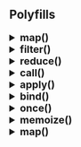 ## Polyfills

<details >
 <summary style="font-size: large; font-weight: bold">map()</summary>

```js
// arr.map((num, i, arr) => {})
Array.prototype.myMap = function(cb) {
    let temp = [];
    
    for(let i = 0; i < this.length; i++){
        temp.push(cb(this[i], i, this));
    }
    
    return temp;
}
```

Inside the loop, we call the callback function with three arguments:
- `this[i]`: The current element of the array.
- `i`: The index of the current element.
- `this`: The original array (useful for methods that need context).

Usage
```js
const nums = [1,2,3,4];

const multiplyThree = nums.myMap((num, i, arr) => {
    return num * 3;
})

console.log(multiplyThree);
```


In TypeScript

```ts
Array.prototype.map<T, U>(callback: (value: T, index: number, array: T[]) => U): U[] {
    const newArray: U[] = [];
    for (let i = 0; i < this.length; i++) {
      newArray.push(callback(this[i], i, this));
    }
    return newArray;
  }
```
</details>

<details >
 <summary style="font-size: large; font-weight: bold">filter()</summary>

```js
Array.prototype.myFilter = function(cb) {
    let temp = [];
    for(let i = 0; i < this.length; i++){
        if(cb(this[i], i, this)){
            temp.push(this[i]);
        }
    }
    
    return temp;
}
```
</details>

<details >
 <summary style="font-size: large; font-weight: bold">reduce()</summary>

```js
// arr.reduce((accumulator, curr, i, arr) => {}, initialValue)
Array.prototype.myReduce = function(cb, initialValue){
    var accumulator = initialValue;
    
    for(let i = 0; i < this.length; i++){
        //checking accumulator first is important because
        //if we don't have initialValue, accumulator will be undefined
        accumulator = accumulator ? cb(accumulator, this[i], i, this) : this[i];
    }
    
    return accumulator;
}
```
</details>

<details >
 <summary style="font-size: large; font-weight: bold">call()</summary>

```js
Function.prototype.myCall = function (context = {}, ...args){
    if(typeof this !== 'function'){
        throw new TypeError('Its not callable');
    }
    
    context.fn = this;
    context.fn(...args);
}
```


In the given code, `this` refers to the function on which `myCall` is being invoked. This is because `myCall` is added to the `Function.prototype`, meaning it becomes a method that can be called on any function.

### Example Usage:

Suppose you have a function `greet`:

```javascript
function greet(message) {
    console.log(`${message}, ${this.name}`);
}
```

You can use `myCall` to call `greet` with a specific context:

```javascript
const person = { name: 'Alice' };

greet.myCall(person, 'Hello');  // Output: "Hello, Alice"
```

In this example:
- `this` inside `myCall` refers to the `greet` function.
- `context` is the `person` object `{ name: 'Alice' }`.
- `context.fn = this` assigns the `greet` function to `context.fn`.
- `context.fn(...args)` calls the `greet` function with `person` as the context and `'Hello'` as the argument.
We can use same logic like GF function called by BF, hence `this` will point to BF object
</details>

<details >
 <summary style="font-size: large; font-weight: bold">apply()</summary>

```js
Function.prototype.myApply = function (context = {}, args=[]){
    if(typeof this !== 'function'){
        throw new TypeError('Its not callable');
    }
    
    if(!Array.isArray(args)){
        throw new TypeError('Its not an array');
    }
    
    context.fn = this;
    context.fn(...args);
}
```
</details>

<details >
 <summary style="font-size: large; font-weight: bold">bind()</summary>

```js
Function.prototype.myBind = function(context = {}, ...args){
    if(typeof this !== 'function'){
        throw new TypeError(this + 'cannot be bound as its not callable');
    }
    
    context.fn = this;
    return function(...newArgs){
        return context.fn(...args, ...newArgs);
    }
}
```

Check `once()` function explanation and try to execute above in browser with below
break point to understand this better
![img_8.png](img_8.png)
</details>

<details >
 <summary style="font-size: large; font-weight: bold">once()</summary>

```js
function once(func, context){
    let ran;
    
    return function() {
        if(func) {
            ran = func.apply(context || this, arguments);
            func = null;
        }
        
        return ran;
    };
}
```

Usage
```js
const hello = once((a,b) => console.log("hello", a, b));

hello(1,2);
hello(2,3);
```

<details >
 <summary style="font-size: small; font-weight: bold">My Explanation</summary>

I have added different break-points and they will stop the code
when we hit them.

1. Memory Creation Phase👇🏻
<br>
We have `hello` stored with value `<value unavailable>` and `once`
is stored with its code
![img_1.png](img_1.png)

2. Code Execution Phase, we start with line 15 straight. Push the `once` in `Call Stack`
After line 15 execute we hit line 3 break-point and below are values we have
![img_2.png](img_2.png)

3. Next we hit line-17, before this line execution we have 
`hello` function under the script with closure.
Call stack have Global execution context right now
![img_3.png](img_3.png)

4. Next when line-17 start executing we first hit line-7 breakpoint, since we are trying to 
execute returned anonymous function by `once` function.
Call stack hold this anonymous function 
![img_4.png](img_4.png)

6. Once line-7 execute we move to next break-point line-11. Now our `closure` `func` becomes `null`
![img_5.png](img_5.png)

7. Next we hit line-11 again, as `closure` `func` was set to `null` previously hence we didn't 
go into the if condition. We can also confirm the func value from below screenshot
![img_6.png](img_6.png)

8. finally everything clear up from Call stack and memory
![img_7.png](img_7.png)
</details>

<details >
 <summary style="font-size: small; font-weight: bold">Gemini's Explanation</summary>

I'd be glad to explain the code line by line, including closure creation and state changes:

**Line 1:**

```javascript
function once(func, context) {
```

- **Function declaration:** This line declares a function named `once`.
- **Parameters:** The function takes two parameters:
    - `func`: This is expected to be a function that will be executed only once.
    - `context` (optional): This is an optional parameter that specifies the context (`this` value) in which `func` should be called. If not provided, `this` will refer to the function where `once` is called.

**Line 2:**

```javascript
let ran;
```

- **Variable declaration:** A variable named `ran` is declared inside the `once` function with `let`. This variable will be used to store the return value of `func` if it has been executed. It is initially set to `undefined`.

**Line 3:**

```javascript
return function() {
```

- **Function return:** The `once` function returns another function (an inner function). This creates a closure.

**State after line 3:**

- At this point, the `once` function has not been executed yet. The `ran` variable is still `undefined`.

**Inner function (closure):**

The inner function returned by `once` is where the closure magic happens. It has access to the variables declared within the `once` function's scope (including `ran` and the arguments passed to `once`). This creates a closure because the inner function "remembers" the state of its outer function even when the outer function has finished executing.

**Lines 4-7 (inside the inner function):**

```javascript
if (func) {
  ran = func.apply(context || this, arguments);
  func = null;
}
return ran;
};
```

- **Conditional check:** This checks if `func` is still a function (not null). This ensures that `func` is executed only once.
- **Execution (if `func` is not null):**
    - `ran = func.apply(context || this, arguments);`: If `func` is not null, it's executed using `apply`. This allows you to specify the `context` (`this` value) and arguments for the function call.
        - `context || this`: If `context` is provided, it's used as the context for `func`. Otherwise, `this` refers to the object where the inner function is called.
        - `arguments`: The arguments passed to the inner function are used as arguments for `func`.
    - `func = null;`: After `func` is executed, it's set to `null` to prevent further execution.
- **Return:** The inner function returns the value stored in `ran` (the result of `func` if it was executed, or `undefined` otherwise).

**State after executing the inner function for the first time (hello(1, 2)):**

- `func` is now set to `null` inside the closure.
- `ran` holds the return value of `console.log("hello", 1, 2)`.

**State after executing the inner function for the second time (hello(2, 3)):**

- Since `func` is already `null`, the `if` condition fails, and `func` is not executed again.
- The inner function simply returns the previously stored value in `ran` (which remains the result of the first call).

**Output:**

The code will print "hello 1 2" only once, even though `hello` is called twice. This demonstrates how the closure ensures that `func` is executed at most once.
</details>
</details>

<details >
 <summary style="font-size: large; font-weight: bold">memoize()</summary>

```js
function myMemoize(fn, context){
    const res = {};
    
    return function (...args){
       var argsCache = JSON.stringify(args);
       if(!res[argsCache]){
           res[argsCache] = fn.call(context || this, ...args);
       }
       return res[argsCache];
    }
}
```

Usage
```js
const clumsyProduct = (num1, num2) => {
    for(let i = 1; i <= 10000000; i++){}
    
    return num1 * num2;
}

const memoizedClumzyProduct = myMemioze(clumsyProduct);

console.log(memoizedClumzyProduct(2, 3));
console.log(memoizedClumzyProduct(2, 3));
```
</details>

<details >
 <summary style="font-size: large; font-weight: bold">map()</summary>
</details>
